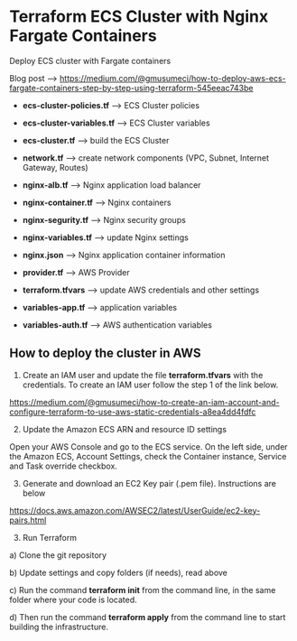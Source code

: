# Terraform ECS Cluster with Nginx Fargate Containers

Deploy ECS cluster with Fargate containers

Blog post --> https://medium.com/@gmusumeci/how-to-deploy-aws-ecs-fargate-containers-step-by-step-using-terraform-545eeac743be

* **ecs-cluster-policies.tf** --> ECS Cluster policies

* **ecs-cluster-variables.tf** --> ECS Cluster variables

* **ecs-cluster.tf** --> build the ECS Cluster 

* **network.tf** --> create network components (VPC, Subnet, Internet Gateway, Routes)

* **nginx-alb.tf** --> Nginx application load balancer

* **nginx-container.tf** --> Nginx containers

* **nginx-segurity.tf** --> Nginx security groups

* **nginx-variables.tf** --> update Nginx settings

* **nginx.json** --> Nginx application container information

* **provider.tf** --> AWS Provider

* **terraform.tfvars** --> update AWS credentials and other settings

* **variables-app.tf** --> application variables

* **variables-auth.tf** --> AWS authentication variables

## How to deploy the cluster in AWS

1) Create an IAM user and update the file **terraform.tfvars** with the credentials. To create an IAM user follow the step 1 of the  link below.

https://medium.com/@gmusumeci/how-to-create-an-iam-account-and-configure-terraform-to-use-aws-static-credentials-a8ea4dd4fdfc

2) Update the Amazon ECS ARN and resource ID settings

Open your AWS Console and go to the ECS service. On the left side, under the Amazon ECS, Account Settings, check the Container instance, Service and Task override checkbox.

3) Generate and download an EC2 Key pair (.pem file). Instructions are below

https://docs.aws.amazon.com/AWSEC2/latest/UserGuide/ec2-key-pairs.html

3) Run Terraform

a) Clone the git repository

b) Update settings and copy folders (if needs), read above

c) Run the command **terraform init** from the command line, in the same folder where your code is located.

d) Then run the command **terraform apply** from the command line to start building the infrastructure.
